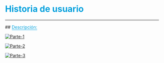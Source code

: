 # <span style="color: #00A1DD">Historia de usuario</span>
<hr style="border-color: #00A1DD;">
## <span style="border-bottom: 1px solid; border-bottom-color: #00A1DD; color: #00A1DD">Descripción:</span>

[![Parte-1](images\p1.png "ML_Arquitectura")](images\p1.png)

[![Parte-2](images\p2.png "ML_Arquitectura")](images\p2.png)

[![Parte-3](images\p3.png "ML_Arquitectura")](images\p3.png)

